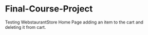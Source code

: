 # Final-Course-Project
Testing WebstaurantStore Home Page adding an item to the cart and deleting it from cart.
